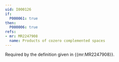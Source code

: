 ```yaml
---
uid: I000126
if:
  P000061: true
then:
  P000006: true
refs:
- mr: MR2247908
  name: Products of cozero complemented spaces
---
```


Required by the definition given in {{mr:MR2247908}}.
